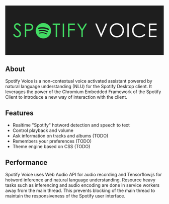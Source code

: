 ﻿![Spotify Voice Banner](https://raw.githubusercontent.com/vrevolverrr/SpotifyVoice/main/docs/banner.png)
## About

Spotify Voice is a non-contextual voice activated assistant powered by natural language understanding (NLU) for the Spotify Desktop client. It leverages the power of the Chromium Embedded Framework of the Spotify Client to introduce a new way of interaction with the client.

## Features

- Realtime "Spotify" hotword detection and speech to text
- Control playback and volume
- Ask information on tracks and albums (TODO)
- Remembers your preferences (TODO)
- Theme engine based on CSS (TODO)

## Performance

Spotify Voice uses Web Audio API for audio recording and Tensorflow.js for hotword inference and natural language understanding. Resource heavy tasks such as inferencing and audio encoding are done in service workers away from the main thread. This prevents blocking of the main thread to maintain the responsiveness of the Spotify user interface.

